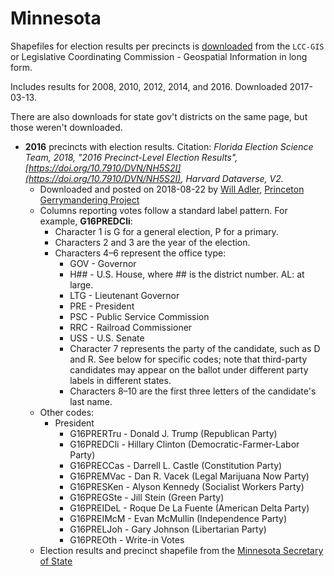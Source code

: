 # Minnesota

Shapefiles for election results per precincts is [downloaded](http://www.gis.leg.mn/html/download.html) from the `LCC-GIS` or Legislative Coordinating Commission - Geospatial Information in long form.

Includes results for 2008, 2010, 2012, 2014, and 2016. Downloaded 2017-03-13.

There are also downloads for state gov't districts on the same page, but those weren't downloaded.

- **2016** precincts with election results. Citation: _Florida Election Science Team, 2018, "2016 Precinct-Level Election Results", [https://doi.org/10.7910/DVN/NH5S2I](https://doi.org/10.7910/DVN/NH5S2I), Harvard Dataverse, V2._
  - Downloaded and posted on 2018-08-22 by [Will Adler](https://github.com/wtadler), [Princeton Gerrymandering Project](http://gerrymander.princeton.edu/)
  - Columns reporting votes follow a standard label pattern. For example, **G16PREDCli**:
    - Character 1 is G for a general election, P for a primary.
    - Characters 2 and 3 are the year of the election.
    - Characters 4–6 represent the office type:
      - GOV - Governor
      - H## - U.S. House, where ## is the district number. AL: at large.
      - LTG - Lieutenant Governor
      - PRE - President
      - PSC - Public Service Commission
      - RRC - Railroad Commissioner
      - USS - U.S. Senate
      - Character 7 represents the party of the candidate, such as D and R. See below for specific codes; note that third-party candidates may appear on the ballot under different party labels in different states.
      - Characters 8–10 are the first three letters of the candidate's last name.
  - Other codes:
    - President
      - G16PRERTru - Donald J. Trump (Republican Party)
      - G16PREDCli - Hillary Clinton (Democratic-Farmer-Labor Party)
      - G16PRECCas - Darrell L. Castle (Constitution Party)
      - G16PREMVac - Dan R. Vacek (Legal Marijuana Now Party)
      - G16PRESKen - Alyson Kennedy (Socialist Workers Party)
      - G16PREGSte - Jill Stein (Green Party)
      - G16PREIDeL - Roque De La Fuente (American Delta Party)
      - G16PREIMcM - Evan McMullin (Independence Party)
      - G16PRELJoh - Gary Johnson (Libertarian Party)
      - G16PREOth - Write-in Votes
  - Election results and precinct shapefile from the [Minnesota Secretary of State](https://gisdata.mn.gov/dataset/bdry-electionresults-2012-2020)